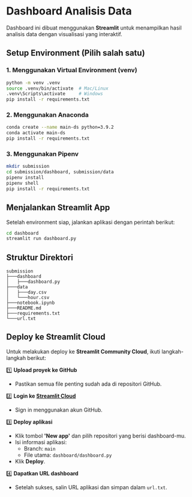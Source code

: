 # Dashboard Analisis Data

Dashboard ini dibuat menggunakan **Streamlit** untuk menampilkan hasil analisis data dengan visualisasi yang interaktif.

## Setup Environment (Pilih salah satu)

### 1. Menggunakan Virtual Environment (venv)
```sh
python -m venv .venv
source .venv/bin/activate  # Mac/Linux
.venv\Scripts\activate     # Windows
pip install -r requirements.txt
```

### 2️. Menggunakan Anaconda
```sh
conda create --name main-ds python=3.9.2
conda activate main-ds
pip install -r requirements.txt
```

### 3. Menggunakan Pipenv
```sh
mkdir submission
cd submission/dashboard, submission/data
pipenv install
pipenv shell
pip install -r requirements.txt
```

## Menjalankan Streamlit App

Setelah environment siap, jalankan aplikasi dengan perintah berikut:
```sh
cd dashboard
streamlit run dashboard.py
```

## Struktur Direktori
```
submission
├───dashboard
│   ├───dashboard.py
├───data
│   ├───day.csv
│   └───hour.csv
├───notebook.ipynb
├───README.md
├───requirements.txt
└───url.txt
```

## Deploy ke Streamlit Cloud
Untuk melakukan deploy ke **Streamlit Community Cloud**, ikuti langkah-langkah berikut:

1️⃣ **Upload proyek ke GitHub**
   - Pastikan semua file penting sudah ada di repositori GitHub.
   
2️⃣ **Login ke [Streamlit Cloud](https://share.streamlit.io)**
   - Sign in menggunakan akun GitHub.
   
3️⃣ **Deploy aplikasi**
   - Klik tombol **'New app'** dan pilih repositori yang berisi dashboard-mu.
   - Isi informasi aplikasi:
     - Branch: `main`
     - File utama: `dashboard/dashboard.py`
   - Klik **Deploy**.

4️⃣ **Dapatkan URL dashboard**
   - Setelah sukses, salin URL aplikasi dan simpan dalam `url.txt`.

